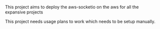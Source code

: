 This project aims to deploy the aws-socketio on the aws for all the expansive projects




This project needs usage plans to work which needs to be setup manually.




